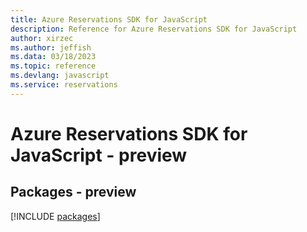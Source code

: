 ```yaml
---
title: Azure Reservations SDK for JavaScript
description: Reference for Azure Reservations SDK for JavaScript
author: xirzec
ms.author: jeffish
ms.data: 03/18/2023
ms.topic: reference
ms.devlang: javascript
ms.service: reservations
---
```

# Azure Reservations SDK for JavaScript - preview
## Packages - preview
[!INCLUDE [packages](reservations-index.md)]